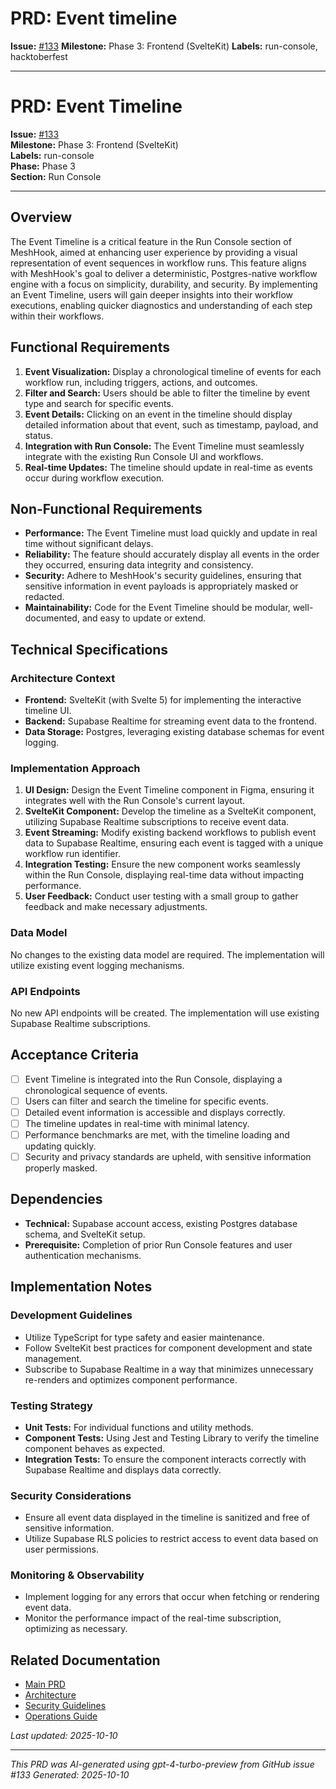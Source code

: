 # PRD: Event timeline

**Issue:** [#133](https://github.com/profullstack/meshhook/issues/133)
**Milestone:** Phase 3: Frontend (SvelteKit)
**Labels:** run-console, hacktoberfest

---

# PRD: Event Timeline

**Issue:** [#133](https://github.com/profullstack/meshhook/issues/133)  
**Milestone:** Phase 3: Frontend (SvelteKit)  
**Labels:** run-console  
**Phase:** Phase 3  
**Section:** Run Console

---

## Overview

The Event Timeline is a critical feature in the Run Console section of MeshHook, aimed at enhancing user experience by providing a visual representation of event sequences in workflow runs. This feature aligns with MeshHook's goal to deliver a deterministic, Postgres-native workflow engine with a focus on simplicity, durability, and security. By implementing an Event Timeline, users will gain deeper insights into their workflow executions, enabling quicker diagnostics and understanding of each step within their workflows.

## Functional Requirements

1. **Event Visualization:** Display a chronological timeline of events for each workflow run, including triggers, actions, and outcomes.
2. **Filter and Search:** Users should be able to filter the timeline by event type and search for specific events.
3. **Event Details:** Clicking on an event in the timeline should display detailed information about that event, such as timestamp, payload, and status.
4. **Integration with Run Console:** The Event Timeline must seamlessly integrate with the existing Run Console UI and workflows.
5. **Real-time Updates:** The timeline should update in real-time as events occur during workflow execution.

## Non-Functional Requirements

- **Performance:** The Event Timeline must load quickly and update in real time without significant delays.
- **Reliability:** The feature should accurately display all events in the order they occurred, ensuring data integrity and consistency.
- **Security:** Adhere to MeshHook's security guidelines, ensuring that sensitive information in event payloads is appropriately masked or redacted.
- **Maintainability:** Code for the Event Timeline should be modular, well-documented, and easy to update or extend.

## Technical Specifications

### Architecture Context

- **Frontend:** SvelteKit (with Svelte 5) for implementing the interactive timeline UI.
- **Backend:** Supabase Realtime for streaming event data to the frontend.
- **Data Storage:** Postgres, leveraging existing database schemas for event logging.

### Implementation Approach

1. **UI Design:** Design the Event Timeline component in Figma, ensuring it integrates well with the Run Console's current layout.
2. **SvelteKit Component:** Develop the timeline as a SvelteKit component, utilizing Supabase Realtime subscriptions to receive event data.
3. **Event Streaming:** Modify existing backend workflows to publish event data to Supabase Realtime, ensuring each event is tagged with a unique workflow run identifier.
4. **Integration Testing:** Ensure the new component works seamlessly within the Run Console, displaying real-time data without impacting performance.
5. **User Feedback:** Conduct user testing with a small group to gather feedback and make necessary adjustments.

### Data Model

No changes to the existing data model are required. The implementation will utilize existing event logging mechanisms.

### API Endpoints

No new API endpoints will be created. The implementation will use existing Supabase Realtime subscriptions.

## Acceptance Criteria

- [ ] Event Timeline is integrated into the Run Console, displaying a chronological sequence of events.
- [ ] Users can filter and search the timeline for specific events.
- [ ] Detailed event information is accessible and displays correctly.
- [ ] The timeline updates in real-time with minimal latency.
- [ ] Performance benchmarks are met, with the timeline loading and updating quickly.
- [ ] Security and privacy standards are upheld, with sensitive information properly masked.

## Dependencies

- **Technical:** Supabase account access, existing Postgres database schema, and SvelteKit setup.
- **Prerequisite:** Completion of prior Run Console features and user authentication mechanisms.

## Implementation Notes

### Development Guidelines

- Utilize TypeScript for type safety and easier maintenance.
- Follow SvelteKit best practices for component development and state management.
- Subscribe to Supabase Realtime in a way that minimizes unnecessary re-renders and optimizes component performance.

### Testing Strategy

- **Unit Tests:** For individual functions and utility methods.
- **Component Tests:** Using Jest and Testing Library to verify the timeline component behaves as expected.
- **Integration Tests:** To ensure the component interacts correctly with Supabase Realtime and displays data correctly.

### Security Considerations

- Ensure all event data displayed in the timeline is sanitized and free of sensitive information.
- Utilize Supabase RLS policies to restrict access to event data based on user permissions.

### Monitoring & Observability

- Implement logging for any errors that occur when fetching or rendering event data.
- Monitor the performance impact of the real-time subscription, optimizing as necessary.

## Related Documentation

- [Main PRD](../PRD.md)
- [Architecture](../Architecture.md)
- [Security Guidelines](../Security.md)
- [Operations Guide](../Operations.md)

*Last updated: 2025-10-10*

---

*This PRD was AI-generated using gpt-4-turbo-preview from GitHub issue #133*
*Generated: 2025-10-10*
